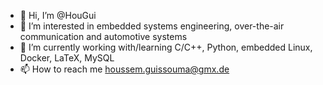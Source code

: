 - 👋 Hi, I’m @HouGui
- 👀 I’m interested in embedded systems engineering, over-the-air communication and automotive systems
- 🌱 I’m currently working with/learning C/C++, Python, embedded Linux, Docker, LaTeX, MySQL
- 📫 How to reach me houssem.guissouma@gmx.de

<!---
HouGui/HouGui is a ✨ special ✨ repository because its `README.md` (this file) appears on your GitHub profile.
You can click the Preview link to take a look at your changes.
--->
